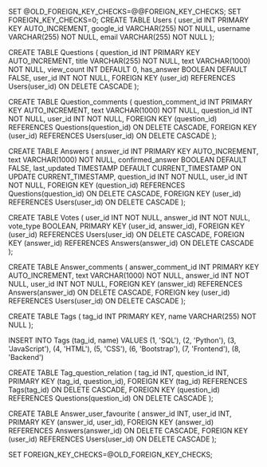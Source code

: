 SET @OLD_FOREIGN_KEY_CHECKS=@@FOREIGN_KEY_CHECKS;
SET FOREIGN_KEY_CHECKS=0;
CREATE TABLE Users (
    user_id INT PRIMARY KEY AUTO_INCREMENT,
    google_id VARCHAR(255) NOT NULL,
    username VARCHAR(255) NOT NULL,
    email VARCHAR(255) NOT NULL
);

CREATE TABLE Questions (
    question_id INT PRIMARY KEY AUTO_INCREMENT,
    title VARCHAR(255) NOT NULL,
    text VARCHAR(1000) NOT NULL,
    view_count INT DEFAULT 0,
    has_answer BOOLEAN DEFAULT FALSE,
    user_id INT NOT NULL,
    FOREIGN KEY (user_id) REFERENCES Users(user_id) ON DELETE CASCADE
); 

CREATE TABLE Question_comments (
    question_comment_id INT PRIMARY KEY AUTO_INCREMENT,
    text VARCHAR(1000) NOT NULL,
    question_id INT NOT NULL,
    user_id INT NOT NULL,
    FOREIGN KEY (question_id) REFERENCES Questions(question_id) ON DELETE CASCADE,
    FOREIGN KEY (user_id) REFERENCES Users(user_id) ON DELETE CASCADE
);

CREATE TABLE Answers (
    answer_id INT PRIMARY KEY AUTO_INCREMENT,
    text VARCHAR(1000) NOT NULL,
    confirmed_answer BOOLEAN DEFAULT FALSE,
    last_updated TIMESTAMP DEFAULT CURRENT_TIMESTAMP ON UPDATE CURRENT_TIMESTAMP,
    question_id INT NOT NULL,
    user_id INT NOT NULL,
    FOREIGN KEY (question_id) REFERENCES Questions(question_id) ON DELETE CASCADE,
    FOREIGN KEY (user_id) REFERENCES Users(user_id) ON DELETE CASCADE
);

CREATE TABLE Votes (
    user_id INT NOT NULL,
    answer_id INT NOT NULL,
    vote_type BOOLEAN,
    PRIMARY KEY (user_id, answer_id),
    FOREIGN KEY (user_id) REFERENCES Users(user_id) ON DELETE CASCADE,
    FOREIGN KEY (answer_id) REFERENCES Answers(answer_id) ON DELETE CASCADE
);

CREATE TABLE Answer_comments (
    answer_comment_id INT PRIMARY KEY AUTO_INCREMENT,
    text VARCHAR(1000) NOT NULL,
    answer_id INT NOT NULL,
    user_id INT NOT NULL,
    FOREIGN KEY (answer_id) REFERENCES Answers(answer_id) ON DELETE CASCADE,
    FOREIGN key (user_id) REFERENCES Users(user_id) ON DELETE CASCADE
);

CREATE TABLE Tags (
    tag_id INT PRIMARY KEY,
    name VARCHAR(255) NOT NULL
);

INSERT INTO Tags (tag_id, name) VALUES 
(1, 'SQL'),
(2, 'Python'),
(3, 'JavaScript'),
(4, 'HTML'),
(5, 'CSS'),
(6, 'Bootstrap'),
(7, 'Frontend'),
(8, 'Backend')


CREATE TABLE Tag_question_relation (
    tag_id INT,
    question_id INT,
    PRIMARY KEY (tag_id, question_id),
    FOREIGN KEY (tag_id) REFERENCES Tags(tag_id) ON DELETE CASCADE,
    FOREIGN KEY (question_id) REFERENCES Questions(question_id) ON DELETE CASCADE
);

CREATE TABLE Answer_user_favourite (
    answer_id INT,
    user_id INT,
    PRIMARY KEY (answer_id, user_id),
    FOREIGN KEY (answer_id) REFERENCES Answers(answer_id) ON DELETE CASCADE,
    FOREIGN KEY (user_id) REFERENCES Users(user_id) ON DELETE CASCADE
);

SET FOREIGN_KEY_CHECKS=@OLD_FOREIGN_KEY_CHECKS;




